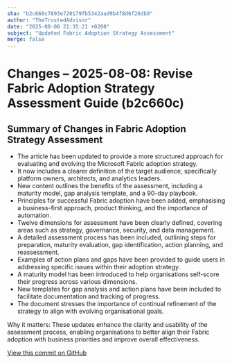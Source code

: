 ```yaml
---
sha: "b2c660c7893e720179fb5342aad9b4f8d6f26db9"
author: "TheTrustedAdvisor"
date: "2025-08-08 21:35:21 +0200"
subject: "Updated Fabric Adoption Strategy Assessment"
merge: false
---
```


# Changes – 2025-08-08: Revise Fabric Adoption Strategy Assessment Guide (b2c660c)

## Summary of Changes in Fabric Adoption Strategy Assessment

- The article has been updated to provide a more structured approach for evaluating and evolving the Microsoft Fabric adoption strategy.
- It now includes a clearer definition of the target audience, specifically platform owners, architects, and analytics leaders.
- New content outlines the benefits of the assessment, including a maturity model, gap analysis template, and a 90-day playbook.
- Principles for successful Fabric adoption have been added, emphasising a business-first approach, product thinking, and the importance of automation.
- Twelve dimensions for assessment have been clearly defined, covering areas such as strategy, governance, security, and data management.
- A detailed assessment process has been included, outlining steps for preparation, maturity evaluation, gap identification, action planning, and reassessment.
- Examples of action plans and gaps have been provided to guide users in addressing specific issues within their adoption strategy.
- A maturity model has been introduced to help organisations self-score their progress across various dimensions.
- New templates for gap analysis and action plans have been included to facilitate documentation and tracking of progress.
- The document stresses the importance of continual refinement of the strategy to align with evolving organisational goals.

Why it matters: These updates enhance the clarity and usability of the assessment process, enabling organisations to better align their Fabric adoption with business priorities and improve overall effectiveness.

[View this commit on GitHub](https://github.com/TheTrustedAdvisor/FabricAdoptionFramework/commit/b2c660c7893e720179fb5342aad9b4f8d6f26db9)

